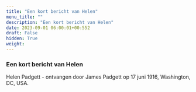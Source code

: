 ```yaml
---
title: "Een kort bericht van Helen"
menu_title: ""
description: "Een kort bericht van Helen"
date: 2023-09-01 06:00:01+00:552
draft: False
hidden: True
weight:
---
```

### Een kort bericht van Helen

Helen Padgett - ontvangen door James Padgett op 17 juni 1916, Washington, DC, USA.
